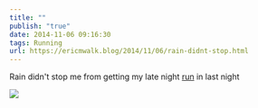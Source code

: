 ```yaml
---
title: ""
publish: "true"
date: 2014-11-06 09:16:30
tags: Running
url: https://ericmwalk.blog/2014/11/06/rain-didnt-stop.html
---
```


Rain didn't stop me from getting my late night [run](https://www.strava.com/activities/4894111922) in last night

![](https://ericmwalk.blog/uploads/2022/6acfa34376.jpg)